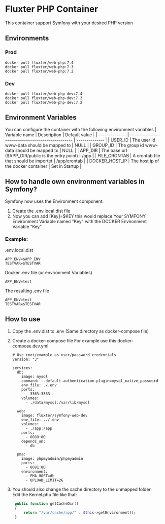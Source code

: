 # Fluxter PHP Container
This container support Symfony with your desired PHP version

## Environments
### Prod
`docker pull fluxter/web-php:7.4`  
`docker pull fluxter/web-php:7.3`  
`docker pull fluxter/web-php:7.2`
### Dev
`docker pull fluxter/web-php-dev:7.4`  
`docker pull fluxter/web-php-dev:7.3`  
`docker pull fluxter/web-php-dev:7.2`

## Environment Variables
You can configure the container with the following environment variables
| Variable name  | Description                                       | Default value  |
| -------------- | ------------------------------------------------- | -------------- |
| USER_ID        | The user id www-data should be mapped to          | NULL           |
| GROUP_ID       | The group id www-data should be mapped to         | NULL           |
| APP_DIR        | The base url ($APP_DIR/public is the entry point) | /app           |
| FILE_CRONTAB   | A crontab file that should be importet            | /app/crontab   |
| DOCKER_HOST_IP | The host ip of the docker container               | Set in Startup |

## How to handle own environment variables in Symfony?
Symfony now uses the Environment component.
1. Create the .env.local.dist file
2. Now you can add [Key]=$KEY this would replace Your SYMFONY Environment Variable named "Key" with the DOCKER Environment Variable "Key"

### Example:
.env.local.dist
```
APP_ENV=$APP_ENV
TESTVAR=$TESTVAR
```
Docker .env file (or environment Variables)
``` 
APP_ENV=test
```
The resulting .env file
```
APP_ENV=test
TESTVAR=$TESTVAR
``` 

## How to use
1. Copy the .env.dist to .env (Same directory as docker-compose file)
1. Create a docker-compose file
    For example use this docker-compose.dev.yml
    ```
    # Use root/example as user/password credentials
    version: "3"

    services:
      db:
        image: mysql
        command: --default-authentication-plugin=mysql_native_password
        env_file: ./.env
        ports:
          - 3363:3363
        volumes:
          - ./data/mysql:/var/lib/mysql
          
      web:
        image: fluxter/symfony-web-dev
        env_file: ../.env
        volumes:
          - ./app:/app
        ports:
          - 8080:80
        depends_on:
          - db

      pma:
        image: phpmyadmin/phpmyadmin
        ports:
          - 8081:80
        environment:
          - PMA_HOST=db
          - UPLOAD_LIMIT=2G

    ```

2. You should also change the cache directory to the unmapped folder. Edit the Kernel.php file like that:
   ```php
    public function getCacheDir()
    {
        return "/var/cache/app/" . $this->getEnvironment();
    }
    ```